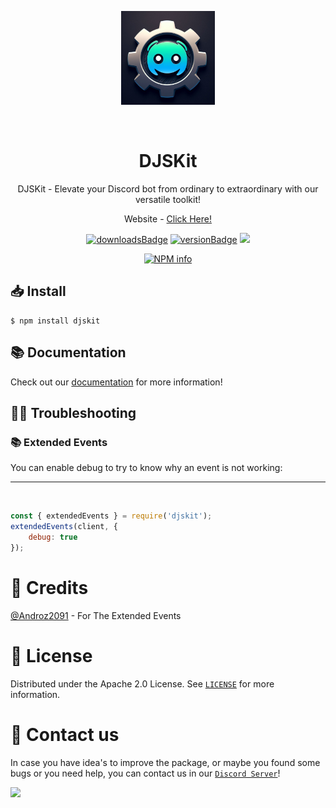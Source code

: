 <p align="center">
<img src="./images/djskit.jpeg" alt="DJSKit - By Rtxeon" width="150px">
</p>
<br>
<center>
<div>
<h1>DJSKit
</h1>
</div>
<p>DJSKit - Elevate your Discord bot from ordinary to extraordinary with our versatile toolkit!</p>
<p>Website - <a href="https://djskit.js.org/">Click Here!</a></p>
</center>
<p align="center">
<a href="https://npmjs.com/djskit"><img src="https://img.shields.io/npm/dt/djskit?style=for-the-badge" alt="downloadsBadge" /></a>
<a href="https://npmjs.com/djskit"><img src="https://img.shields.io/npm/v/djskit.svg?style=for-the-badge" alt="versionBadge" /></a>
<a href="https://djskit.js.org/"><img src="https://img.shields.io/badge/DJSKit-Documentation-406dbc?style=for-the-badge" ></a>
</p>

<p align="center">
    <a  href="https://nodei/"><img  src="https://nodei.co/npm/djskit.svg?downloads=true&stars=true"  alt="NPM info"  /></a>
</p>

## 📥 Install

```
$ npm install djskit
```

## 📚 Documentation
Check out our [documentation](https://djskit.js.org/) for more information!

## 🧑‍💻 Troubleshooting

### 📚 Extended Events
You can enable debug to try to know why an event is not working:

---
<br>

```js
const { extendedEvents } = require('djskit');
extendedEvents(client, {
    debug: true
});
```

# 🧑 Credits

[@Androz2091](https://github.com/Androz2091) - For The Extended Events

# 🔐 License

Distributed under the Apache 2.0 License. See [`LICENSE`](https://github.com/Rtxeon/djskit/blob/main/LICENSE) for more information.

# 📢 Contact us

In case you have idea's to improve the package, or maybe you found some bugs or you need help, you can contact us in our [`Discord Server`](https://discord.gg/tHvGtcyh6V)!

<a  href="https://discord.gg/tHvGtcyh6V"><img  src="https://www.discord.com/api/guilds/1099308470127296573/widget.png?style=banner2"></a>

